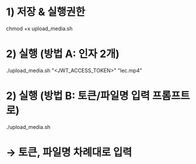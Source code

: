 # 1) 저장 & 실행권한

chmod +x upload_media.sh

# 2) 실행 (방법 A: 인자 2개)

./upload_media.sh "<JWT_ACCESS_TOKEN>" "lec.mp4"

# 2) 실행 (방법 B: 토큰/파일명 입력 프롬프트로)

./upload_media.sh

# → 토큰, 파일명 차례대로 입력
